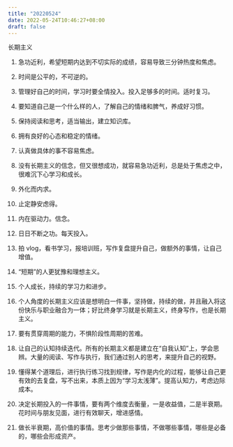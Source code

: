```yaml
---
title: "20220524"
date: 2022-05-24T10:46:27+08:00
draft: false
---
```


长期主义

1. 急功近利，希望短期内达到不切实际的成绩，容易导致三分钟热度和焦虑。

2. 时间是公平的，不可逆的。

3. 管理好自己的时间，学习时要全情投入。投入足够多的时间。适时复习。

4. 要知道自己是一个什么样的人，了解自己的情绪和脾气，养成好习惯。

5. 保持阅读和思考，适当输出，建立知识库。

6. 拥有良好的心态和稳定的情绪。

7. 认真做具体的事不容易焦虑。

8. 没有长期主义的信念，但又很想成功，就容易急功近利，总是处于焦虑之中，很难沉下心学习和成长。

9. 外化而内求。

10. 止定静安虑得。

11. 内在驱动力。信念。

12. 日日不断之功。每天投入。

13. 拍 vlog，看书学习，报培训班，写作复盘提升自己，做额外的事情，让自己增值。

14. “短期”的人更犹豫和理想主义。

15. 个人成长，持续的学习力和进步。

16. 个人角度的长期主义应该是想明白一件事，坚持做，持续的做，并且融入将这份快乐与职业融合为一体；好比终身学习就是长期主义，终身写作，也是长期主义。

17. 要有贯穿周期的能力，不惧阶段性周期的苦难。

18. 让自己的认知持续迭代。所有的长期主义都是建立在“自我认知”上，学会思辨。大量的阅读、写作与执行，我们通过别人的思考，来提升自己的视野。

19. 懂得某个道理后，进行执行练习找到规律，写作是内化的过程，能够让自己更有效的去复盘，写不出来，本质上因为“学习太浅薄”。提高认知力，考虑边际成本。

20. 决定长期投入的一件事情，要有两个维度去衡量，一是收益值，二是半衰期。花时间与朋友见面，进行有效聊天，增进感情。

21. 做长半衰期，高价值的事情。思考少做那些事情，不做哪些事情，哪些是必备的，哪些会形成资产。

